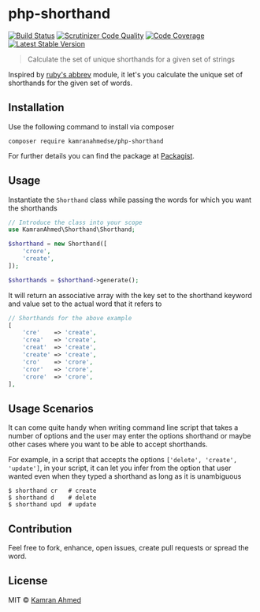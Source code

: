 # php-shorthand

[![Build Status](https://travis-ci.org/kamranahmedse/php-shorthand.svg?branch=master)](https://travis-ci.org/kamranahmedse/php-shorthand)
[![Scrutinizer Code Quality](https://scrutinizer-ci.com/g/kamranahmedse/php-shorthand/badges/quality-score.png?b=master)](https://scrutinizer-ci.com/g/kamranahmedse/php-shorthand/?branch=master)
[![Code Coverage](https://scrutinizer-ci.com/g/kamranahmedse/php-shorthand/badges/coverage.png?b=master)](https://scrutinizer-ci.com/g/kamranahmedse/php-shorthand/?branch=master)
[![Latest Stable Version](https://poser.pugx.org/kamranahmedse/php-shorthand/v/stable.svg)](https://packagist.org/packages/kamranahmedse/php-shorthand)

> Calculate the set of unique shorthands for a given set of strings

Inspired by [ruby's abbrev](http://apidock.com/ruby/Abbrev) module, it let's you calculate the unique set of shorthands for the given set of words.

## Installation

Use the following command to install via composer

```
composer require kamranahmedse/php-shorthand
```
For further details you can find the package at <a href="https://packagist.org/packages/kamranahmedse/php-shorthand">Packagist</a>.


## Usage

Instantiate the `Shorthand` class while passing the words for which you want the shorthands

```php
// Introduce the class into your scope
use KamranAhmed\Shorthand\Shorthand;

$shorthand = new Shorthand([
    'crore',
    'create',
]);

$shorthands = $shorthand->generate();
```
It will return an associative array with the key set to the shorthand keyword and value set to the actual word that it refers to
```php
// Shorthands for the above example
[
    'cre'    => 'create',
    'crea'   => 'create',
    'creat'  => 'create',
    'create' => 'create',
    'cro'    => 'crore',
    'cror'   => 'crore',
    'crore'  => 'crore',
],
```

## Usage Scenarios

It can come quite handy when writing command line script that takes a number of options and the user may enter the options shorthand or maybe other cases where you want to be able to accept shorthands.

For example, in a script that accepts the options `['delete', 'create', 'update']`, in your script, it can let you infer from the option that user wanted even when they typed a shorthand as long as it is unambiguous


```shell
$ shorthand cr   # create
$ shorthand d    # delete
$ shorthand upd  # update
```

## Contribution

Feel free to fork, enhance, open issues, create pull requests or spread the word.

## License

MIT &copy; [Kamran Ahmed](http://kamranahmed.info)
